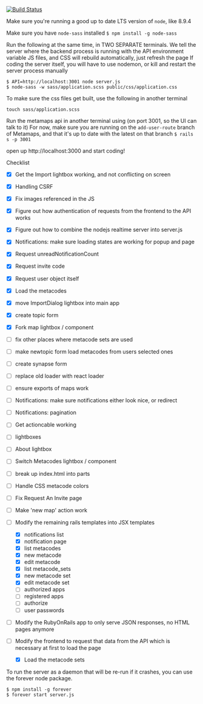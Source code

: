 [![Build Status](https://travis-ci.org/metamaps/metamaps-ui.svg?branch=master)](https://travis-ci.org/metamaps/metamaps-ui)

Make sure you're running a good up to date LTS version of `node`, like 8.9.4

Make sure you have `node-sass` installed
`$ npm install -g node-sass`

Run the following at the same time, in TWO SEPARATE terminals. We tell the server where the backend process is running with the API environment variable
JS files, and CSS will rebuild automatically, just refresh the page
If coding the server itself, you will have to use nodemon, or kill and restart the server process manually
```
$ API=http://localhost:3001 node server.js
$ node-sass -w sass/application.scss public/css/application.css
```

To make sure the css files get built, use the following in another terminal
```
touch sass/application.scss
```

Run the metamaps api in another terminal using (on port 3001, so the UI can talk to it)
For now, make sure you are running on the `add-user-route` branch of Metamaps, and that it's up to date with the latest on that branch
`$ rails s -p 3001`

open up http://localhost:3000 and start coding!

Checklist
- [x] Get the Import lightbox working, and not conflicting on screen
- [x] Handling CSRF
- [x] Fix images referenced in the JS
- [x] Figure out how authentication of requests from the frontend to the API works
- [x] Figure out how to combine the nodejs realtime server into server.js
- [x] Notifications: make sure loading states are working for popup and page
- [x] Request unreadNotificationCount
- [x] Request invite code
- [x] Request user object itself
- [x] Load the metacodes
- [x] move ImportDialog lightbox into main app
- [x] create topic form
- [x] Fork map lightbox / component

- [ ] fix other places where metacode sets are used
- [ ] make newtopic form load metacodes from users selected ones
- [ ] create synapse form
- [ ] replace old loader with react loader
- [ ] ensure exports of maps work
- [ ] Notifications: make sure notifications either look nice, or redirect
- [ ] Notifications: pagination
- [ ] Get actioncable working
- [ ] lightboxes
- [ ] About lightbox
- [ ] Switch Metacodes lightbox / component
- [ ] break up index.html into parts
- [ ] Handle CSS metacode colors
- [ ] Fix Request An Invite page
- [ ] Make 'new map' action work
- [ ] Modify the remaining rails templates into JSX templates
  - [x] notifications list
  - [x] notification page
  - [x] list metacodes
  - [x] new metacode
  - [x] edit metacode
  - [x] list metacode_sets
  - [x] new metacode set
  - [x] edit metacode set
  - [ ] authorized apps
  - [ ] registered apps
  - [ ] authorize
  - [ ] user passwords
- [ ] Modify the RubyOnRails app to only serve JSON responses, no HTML pages anymore
- [ ] Modify the frontend to request that data from the API which is necessary at first to load the page
  - [x] Load the metacode sets

To run the server as a daemon that will be re-run if it crashes, you can
use the forever node package.
```
$ npm install -g forever
$ forever start server.js
```